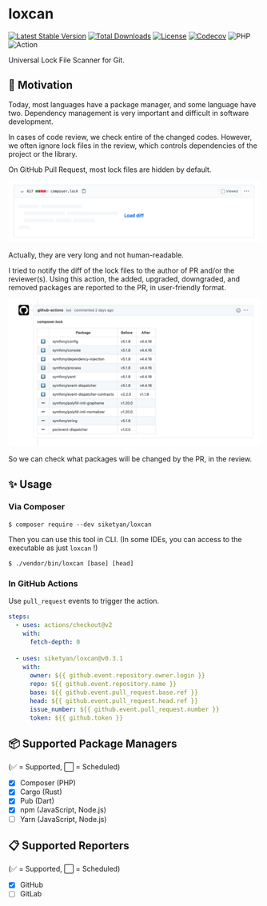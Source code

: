 # loxcan
[![Latest Stable Version](https://poser.pugx.org/siketyan/loxcan/v)](https://packagist.org/packages/siketyan/loxcan)
[![Total Downloads](https://poser.pugx.org/siketyan/loxcan/downloads)](https://packagist.org/packages/siketyan/loxcan)
[![License](https://poser.pugx.org/siketyan/loxcan/license)](https://packagist.org/packages/siketyan/loxcan)
[![Codecov](https://codecov.io/gh/siketyan/loxcan/branch/master/graph/badge.svg?token=2DB0MRBL4E)](https://codecov.io/gh/siketyan/loxcan)
![PHP](https://github.com/siketyan/loxcan/workflows/PHP/badge.svg)
![Action](https://github.com/siketyan/loxcan/workflows/Action/badge.svg)

Universal Lock File Scanner for Git.

## 🚀 Motivation
Today, most languages have a package manager, and some language have two.
Dependency management is very important and difficult in software development.

In cases of code review, we check entire of the changed codes.
However, we often ignore lock files in the review, which controls dependencies of the project or the library.

On GitHub Pull Request, most lock files are hidden by default.

![Load diff screen](./resources/load-diff.png)

Actually, they are very long and not human-readable.

I tried to notify the diff of the lock files to the author of PR and/or the reviewer(s).
Using this action, the added, upgraded, downgraded, and removed packages are reported to the PR, in user-friendly format.

![Report of the changed packages](./resources/screenshot.png)

So we can check what packages will be changed by the PR, in the review.

## ✨ Usage
### Via Composer
```console
$ composer require --dev siketyan/loxcan
```

Then you can use this tool in CLI.
(In some IDEs, you can access to the executable as just `loxcan` !)

```console
$ ./vendor/bin/loxcan [base] [head]
```

### In GitHub Actions
Use `pull_request` events to trigger the action.

```yaml
steps:
  - uses: actions/checkout@v2
    with:
      fetch-depth: 0

  - uses: siketyan/loxcan@v0.3.1
    with:
      owner: ${{ github.event.repository.owner.login }}
      repo: ${{ github.event.repository.name }}
      base: ${{ github.event.pull_request.base.ref }}
      head: ${{ github.event.pull_request.head.ref }}
      issue_number: ${{ github.event.pull_request.number }}
      token: ${{ github.token }}
```

## 📦 Supported Package Managers
(✅ = Supported, ⬜️ = Scheduled)

- [x] Composer (PHP)
- [x] Cargo (Rust)
- [x] Pub (Dart)
- [x] npm (JavaScript, Node.js)
- [ ] Yarn (JavaScript, Node.js)

## 📋 Supported Reporters
(✅ = Supported, ⬜️ = Scheduled)

- [x] GitHub
- [ ] GitLab
